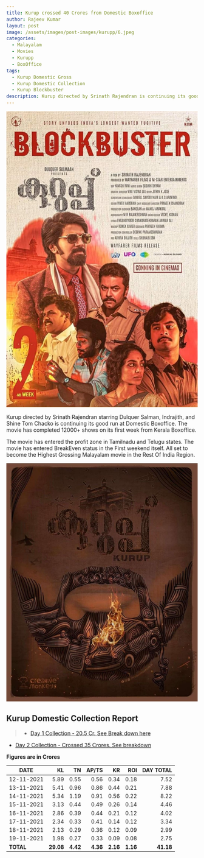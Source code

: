 ```yaml
---
title: Kurup crossed 40 Crores from Domestic Boxoffice
author: Rajeev Kumar
layout: post
image: /assets/images/post-images/kurupp/6.jpeg
categories:
  - Malayalam
  - Movies
  - Kurupp
  - BoxOffice
tags:
  - Kurup Domestic Gross
  - Kurup Domestic Collection
  - Kurup Blockbuster
description: Kurup directed by Srinath Rajendran is continuing its good run at Domestic Boxoffice. The movie has crossed a collection of 40 Croes in Domestic Box Office.
---
```

![Kurup poster 6](/assets/images/post-images/kurupp/6.jpeg)

Kurup directed by Srinath Rajendran starring Dulquer Salman, Indrajith, and Shine Tom Chacko is continuing its good run at Domestic Boxoffice. The movie has completed 12000+ shows on its first week from Kerala Boxoffice.

The movie has entered the profit zone in Tamilnadu and Telugu states. The movie has entered BreakEven status in the First weekend itself. All set to become the Highest Grossing Malayalam movie in the Rest Of India Region.

![Kurup poster 7](/assets/images/post-images/kurupp/7.jpeg)

## Kurup Domestic Collection Report

> - [Day 1 Collection - 20.5 Cr. See Break down here](/malayalam/movies/kurupp/2021/11/13/kurupp-breaks-several-records.html)
- [Day 2 Collection - Crossed 35 Crores. See breakdown](http://localhost:4000/kurupp-world-wide-grossed-35-crores/)

**Figures are in Crores**

|DATE|KL|TN|AP/TS|KR|ROI|DAY TOTAL|
|---|--:|--:|--:|--:|--:|--:|
|12-11-2021|5.89|0.55|0.56|0.34|0.18|7.52|
|13-11-2021|5.41|0.96|0.86|0.44|0.21|7.88|
|14-11-2021|5.34|1.19|0.91|0.56|0.22|8.22|
|15-11-2021|3.13|0.44|0.49|0.26|0.14|4.46|
|16-11-2021|2.86|0.39|0.44|0.21|0.12|4.02|
|17-11-2021|2.34|0.33|0.41|0.14|0.12|3.34|
|18-11-2021|2.13|0.29|0.36|0.12|0.09|2.99|
|19-11-2021|1.98|0.27|0.33|0.09|0.08|2.75|
|**TOTAL**|**29.08**|**4.42**|**4.36**|**2.16**|**1.16**|**41.18**|
